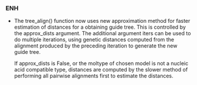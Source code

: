 <!--
A new scriv changelog fragment.

Uncomment the section that is right (remove the HTML comment wrapper).
-->

<!--
### Contributers

- A bullet item for the Contributers category.

-->
### ENH

- The tree_align() function now uses new approximation method for faster
  estimation of distances for a obtaining guide tree. This is controlled by
  the approx_dists argument. The additional argument iters can be used to
  do multiple iterations, using genetic distances computed from the alignment
  produced by the preceding iteration to generate the new guide tree.
  
  If approx_dists is False, or the moltype of chosen model is not a nucleic acid
  compatible type, distances are computed by the slower method of performing
  all pairwise alignments first to estimate the distances.

<!--
### BUG

- A bullet item for the BUG category.

-->
<!--
### DOC

- A bullet item for the DOC category.

-->
<!--
### Deprecations

- A bullet item for the Deprecations category.

-->
<!--
### Discontinued

- A bullet item for the Discontinued category.

-->
